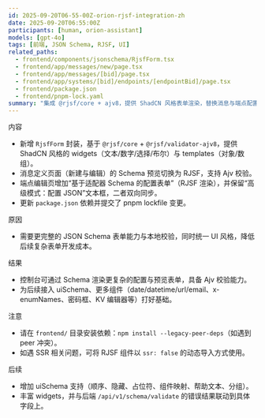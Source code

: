 ```yaml
---
id: 2025-09-20T06-55-00Z-orion-rjsf-integration-zh
date: 2025-09-20T06:55:00Z
participants: [human, orion-assistant]
models: [gpt-4o]
tags: [前端, JSON Schema, RJSF, UI]
related_paths:
  - frontend/components/jsonschema/RjsfForm.tsx
  - frontend/app/messages/new/page.tsx
  - frontend/app/messages/[bid]/page.tsx
  - frontend/app/systems/[bid]/endpoints/[endpointBid]/page.tsx
  - frontend/package.json
  - frontend/pnpm-lock.yaml
summary: "集成 @rjsf/core + ajv8，提供 ShadCN 风格表单渲染，替换消息与端点配置处的 Schema 表单。"
---
```


内容
- 新增 `RjsfForm` 封装，基于 `@rjsf/core` + `@rjsf/validator-ajv8`，提供 ShadCN 风格的 widgets（文本/数字/选择/布尔）与 templates（对象/数组）。
- 消息定义页面（新建与编辑）的 Schema 预览切换为 RJSF，支持 Ajv 校验。
- 端点编辑页增加“基于适配器 Schema 的配置表单”（RJSF 渲染），并保留“高级模式：配置 JSON”文本框，二者双向同步。
- 更新 `package.json` 依赖并提交了 pnpm lockfile 变更。

原因
- 需要更完整的 JSON Schema 表单能力与本地校验，同时统一 UI 风格，降低后续复杂表单开发成本。

结果
- 控制台可通过 Schema 渲染更复杂的配置与预览表单，具备 Ajv 校验能力。
- 为后续接入 uiSchema、更多组件（date/datetime/url/email、x-enumNames、密码框、KV 编辑器等）打好基础。

注意
- 请在 `frontend/` 目录安装依赖：`npm install --legacy-peer-deps`（如遇到 peer 冲突）。
- 如遇 SSR 相关问题，可将 RJSF 组件以 `ssr: false` 的动态导入方式使用。

后续
- 增加 uiSchema 支持（顺序、隐藏、占位符、组件映射、帮助文本、分组）。
- 丰富 widgets，并与后端 `/api/v1/schema/validate` 的错误结果联动到具体字段上。
